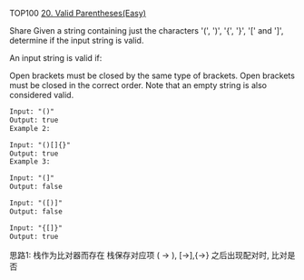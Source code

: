 TOP100
[20. Valid Parentheses(Easy)](https://leetcode.com/problems/valid-parentheses/description/)

Share
Given a string containing just the characters '(', ')', '{', '}', '[' and ']', determine if the input string is valid.

An input string is valid if:

Open brackets must be closed by the same type of brackets.
Open brackets must be closed in the correct order.
Note that an empty string is also considered valid.

```html
Input: "()"
Output: true
Example 2:

Input: "()[]{}"
Output: true
Example 3:

Input: "(]"
Output: false

Input: "([)]"
Output: false

Input: "{[]}"
Output: true
```

思路1:
栈作为比对器而存在
栈保存对应项 ( -> ), [->],{->}
之后出现配对时, 比对是否